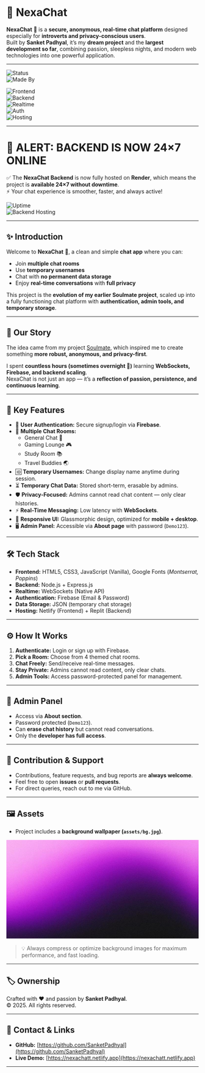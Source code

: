 # 📌 NexaChat  

**NexaChat** 📌 is a **secure, anonymous, real-time chat platform** designed especially for **introverts and privacy-conscious users**.  
Built by **Sanket Padhyal**, it’s my **dream project** and the **largest development so far**, combining passion, sleepless nights, and modern web technologies into one powerful application.  


---

![Status](https://img.shields.io/badge/status-Active-brightgreen)  
![Made By](https://img.shields.io/badge/made%20by-Sanket%20Padhyal-blue)  

![Frontend](https://img.shields.io/badge/Frontend-HTML5%20%7C%20CSS3%20%7C%20JavaScript-orange)  
![Backend](https://img.shields.io/badge/Backend-Node.js%20%7C%20Express.js-yellowgreen)  
![Realtime](https://img.shields.io/badge/Real--Time-WebSockets-red)  
![Auth](https://img.shields.io/badge/Auth-Firebase-orange)  
![Hosting](https://img.shields.io/badge/Hosting-Netlify%20%7C%20Render-purple)  

---

# 📢 ALERT: BACKEND IS NOW 24×7 ONLINE 

✅ The **NexaChat Backend** is now fully hosted on **Render**, which means the project is **available 24×7 without downtime**.  
⚡ Your chat experience is smoother, faster, and always active!  

![Uptime](https://img.shields.io/badge/Uptime-24×7-brightgreen)  
![Backend Hosting](https://img.shields.io/badge/Backend-Render-blue)  

---

## ✨ Introduction  

Welcome to **NexaChat** 📌, a clean and simple **chat app** where you can:  
- Join **multiple chat rooms**  
- Use **temporary usernames**  
- Chat with **no permanent data storage**  
- Enjoy **real-time conversations** with **full privacy**  

This project is the **evolution of my earlier Soulmate project**, scaled up into a fully functioning chat platform with **authentication, admin tools, and temporary storage**.  

---

## 🚀 Our Story  

The idea came from my project [Soulmate](https://github.com/SanketPadhyal/soulbuddy), which inspired me to create something **more robust, anonymous, and privacy-first**.  

I spent **countless hours (sometimes overnight 🌙)** learning **WebSockets, Firebase, and backend scaling**.  
NexaChat is not just an app — it’s a **reflection of passion, persistence, and continuous learning**.  

---

## 🔑 Key Features  

- 🔐 **User Authentication:** Secure signup/login via **Firebase**.  
- 💬 **Multiple Chat Rooms:**  
  - General Chat 📧  
  - Gaming Lounge 🎮  
  - Study Room 📚  
  - Travel Buddies 🌏  
- 🆔 **Temporary Usernames:** Change display name anytime during session.  
- ⏳ **Temporary Chat Data:** Stored short-term, erasable by admins.  
- 🛡️ **Privacy-Focused:** Admins cannot read chat content — only clear histories.  
- ⚡ **Real-Time Messaging:** Low latency with **WebSockets**.  
- 📱 **Responsive UI:** Glassmorphic design, optimized for **mobile + desktop**.  
- 🖥️ **Admin Panel:** Accessible via **About page** with password (`Demo123`).  

---

## 🛠 Tech Stack  

- **Frontend:** HTML5, CSS3, JavaScript (Vanilla), Google Fonts (*Montserrat, Poppins*)  
- **Backend:** Node.js + Express.js  
- **Realtime:** WebSockets (Native API)  
- **Authentication:** Firebase (Email & Password)  
- **Data Storage:** JSON (temporary chat storage)  
- **Hosting:** Netlify (Frontend) + Replit (Backend)  

---

## ⚙️ How It Works  

1. **Authenticate:** Login or sign up with Firebase.  
2. **Pick a Room:** Choose from 4 themed chat rooms.  
3. **Chat Freely:** Send/receive real-time messages.  
4. **Stay Private:** Admins cannot read content, only clear chats.  
5. **Admin Tools:** Access password-protected panel for management.  

---

## 🔑 Admin Panel  

- Access via **About section**.  
- Password protected (`Demo123`).  
- Can **erase chat history** but cannot read conversations.  
- Only the **developer has full access**.  

---

## 🤝 Contribution & Support  

- Contributions, feature requests, and bug reports are **always welcome**.  
- Feel free to open **issues** or **pull requests**.  
- For direct queries, reach out to me via GitHub.  

--- 

## 🖼️ Assets  

- Project includes a **background wallpaper (`assets/bg.jpg`)**.  

![Background Image](assets/bg.jpg)  

> 💡 Always compress or optimize background images for maximum performance, and fast loading.

---

## 🏷️ Ownership  

Crafted with ❤️ and passion by **Sanket Padhyal**.  
© 2025. All rights reserved.  

---

## 🔗 Contact & Links  

- **GitHub:** [https://github.com/SanketPadhyal](https://github.com/SanketPadhyal)  
- **Live Demo:** [https://nexachatt.netlify.app](https://nexachatt.netlify.app)  

---
